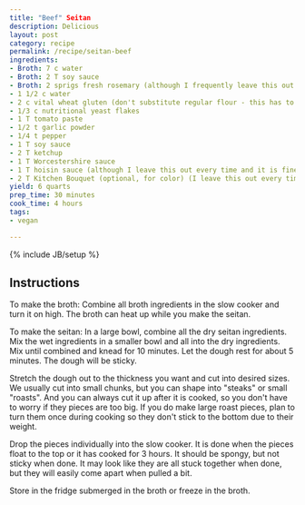 ```yaml
---
title: "Beef" Seitan
description: Delicious 
layout: post
category: recipe
permalink: /recipe/seitan-beef
ingredients:
- Broth: 7 c water
- Broth: 2 T soy sauce
- Broth: 2 sprigs fresh rosemary (although I frequently leave this out and it is fine)
- 1 1/2 c water
- 2 c vital wheat gluten (don't substitute regular flour - this has to be vital wheat gluten to work)
- 1/3 c nutritional yeast flakes
- 1 T tomato paste
- 1/2 t garlic powder
- 1/4 t pepper
- 1 T soy sauce
- 2 T ketchup
- 1 T Worcestershire sauce
- 1 T hoisin sauce (although I leave this out every time and it is fine)
- 2 T Kitchen Bouquet (optional, for color) (I leave this out every time and it is fine)
yield: 6 quarts
prep_time: 30 minutes
cook_time: 4 hours
tags:
- vegan

---
```


{% include JB/setup %}

## Instructions

To make the broth: Combine all broth ingredients in the slow cooker and turn it on high. The broth can heat up while you make the seitan.

To make the seitan: In a large bowl, combine all the dry seitan ingredients. Mix the wet ingredients in a smaller bowl and all into the dry ingredients. Mix until combined and knead for 10 minutes. Let the dough rest for about 5 minutes. The dough will be sticky.

Stretch the dough out to the thickness you want and cut into desired sizes. We usually cut into small chunks, but you can shape into "steaks" or small "roasts". And you can always cut it up after it is cooked, so you don't have to worry if they pieces are too big. If you do make large roast pieces, plan to turn them once during cooking so they don't stick to the bottom due to their weight.

Drop the pieces individually into the slow cooker. It is done when the pieces float to the top or it has cooked for 3 hours. It should be spongy, but not sticky when done. It may look like they are all stuck together when done, but they will easily come apart when pulled a bit.

Store in the fridge submerged in the broth or freeze in the broth.
